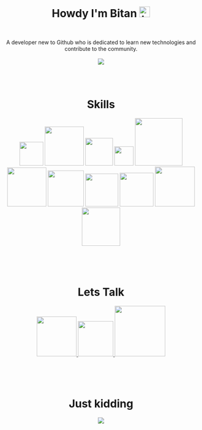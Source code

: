 <h1 align="center">
 Howdy I'm Bitan <img src="https://user-images.githubusercontent.com/1303154/88677602-1635ba80-d120-11ea-84d8-d263ba5fc3c0.gif" width="28px" alt="hi" border-radius="50%">
</h1>
<br>

<p align="center">
  A developer new to Github who is dedicated to learn new technologies and contribute to the community. 
<br>
  <br>
<img src="https://media.giphy.com/media/l0HlNaQ6gWfllcjDO/giphy.gif" >
</p>

<br>
<br>

<h1 align="center">Skills</h2>

<p align="center">
 
 
 <img  src="https://user-images.githubusercontent.com/53335079/126056575-8f3c2114-1b43-4890-90c7-d3e013406d3e.png" width="62px"/>
 
 <img  src="https://user-images.githubusercontent.com/53335079/126056655-0b2ce7a8-ce04-44b4-a3c5-01d47ee0ab45.png" width="102px"/>
 
<img  src="https://user-images.githubusercontent.com/53335079/126056565-fb20dc30-e2ad-4a88-9ed3-14f6430686d3.png" width="72px"/>
 
<img  src="https://user-images.githubusercontent.com/53335079/126056548-c3cd019b-6c53-4728-973b-a77a27ee5c49.png" width="50px"/>
 
 
<img  src="https://user-images.githubusercontent.com/53335079/126056596-9c7b6c07-0325-494a-bdfe-c77a04850cfd.png" width="124px"/>
 
<img  src="https://user-images.githubusercontent.com/53335079/126056607-4e96eaa0-a604-461c-a7fa-a5def37d8d62.png" width="102px"/>
 
<img  src="https://user-images.githubusercontent.com/53335079/126056622-4748d96a-62b6-4564-8808-c164053b8edf.png" width="94px"/>
 
<img  src="https://user-images.githubusercontent.com/53335079/126056626-4d46bd66-2fd6-4979-a10f-04b9867aa739.png" width="86px"/>
 
<img  src="https://user-images.githubusercontent.com/53335079/126056629-f593d40f-848d-4cc9-babb-58f5214db35c.png" width="88px"/>

<img  src="https://user-images.githubusercontent.com/53335079/126056649-13dcaacf-b138-40b2-80cf-6416e1bc1654.png" width="104px"/>
 
 <img  src="https://user-images.githubusercontent.com/53335079/126056650-600fa8ee-6b17-4e4f-bc8a-0aa20857a6c6.png" width="100px"/>
 


</p>


<br>
<br>
<br>

<h1 align="center">Lets Talk</h1>

<p align="center">

  <a href="https://www.linkedin.com/in/bitan-banerjee">
<img  src="https://user-images.githubusercontent.com/53335079/126056710-d89e2628-9dae-475e-875c-e84adb7347d3.png" width="104px"/>
  </a>

  <a href="mailto:bitanbanerjee06@gmail.com">
<img  src="https://user-images.githubusercontent.com/53335079/126056711-cc1821f3-6cbd-4f72-aff3-f7ef234d0218.png" width="92px"/>
  </a>
  
  
<a href="https://t.me/Bitan_Banerjee_Official" >
<img   src="https://user-images.githubusercontent.com/53335079/126056713-d22b9ab0-7e2e-4681-bc6c-500cb71768da.png" width="132px"/>
  </a>
</p>

<br>
<br>
<br>

<h1 align="center">Just kidding</h2>
<p align="center"><img src="https://readme-jokes.vercel.app/api"/></p>


